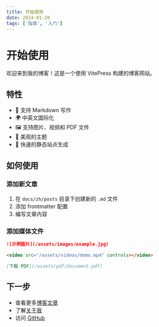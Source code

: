 ```yaml
---
title: 开始使用
date: 2024-01-20
tags: ['指南', '入门']
---
```


# 开始使用

欢迎来到我的博客！这是一个使用 VitePress 构建的博客网站。

## 特性

- 📝 支持 Markdown 写作
- 🌍 中英文国际化
- 🖼️ 支持图片、视频和 PDF 文件
- 🎨 美观的主题
- 🚀 快速的静态站点生成

## 如何使用

### 添加新文章

1. 在 `docs/zh/posts` 目录下创建新的 `.md` 文件
2. 添加 frontmatter 配置
3. 编写文章内容

### 添加媒体文件

```markdown
![示例图片](/assets/images/example.jpg)

<video src="/assets/videos/demo.mp4" controls></video>

[下载 PDF](/assets/pdf/document.pdf)
```

## 下一步

- 查看更多[博客文章](/vitepress-blog/zh/posts/)
- 了解[关于我](/vitepress-blog/zh/about)
- 访问 [GitHub](https://github.com)
